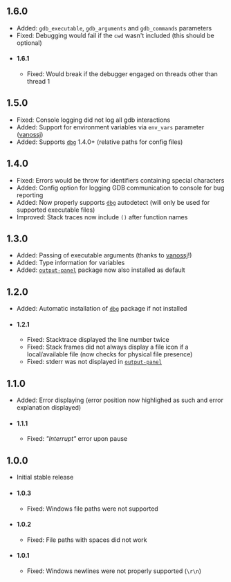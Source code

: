 ## 1.6.0
* Added: `gdb_executable`, `gdb_arguments` and `gdb_commands` parameters
* Fixed: Debugging would fail if the `cwd` wasn't included (this should be optional)
* #### 1.6.1
	* Fixed: Would break if the debugger engaged on threads other than thread 1

## 1.5.0
* Fixed: Console logging did not log all gdb interactions
* Added: Support for environment variables via `env_vars` parameter ([vanossj](https://github.com/vanossj))
* Added: Supports [`dbg`](https://atom.io/packages/dbg) 1.4.0+ (relative paths for config files)

## 1.4.0
* Fixed: Errors would be throw for identifiers containing special characters
* Added: Config option for logging GDB communication to console for bug reporting
* Added: Now properly supports [`dbg`](https://atom.io/packages/dbg) autodetect (will only be used for supported executable files)
* Improved: Stack traces now include `()` after function names

## 1.3.0
* Added: Passing of executable arguments (thanks to [vanossj](https://github.com/vanossj)!)
* Added: Type information for variables
* Added: [`output-panel`](https://atom.io/packages/output-panel) package now also installed as default

## 1.2.0
* Added: Automatic installation of [`dbg`](https://atom.io/packages/dbg) package if not installed
* #### 1.2.1
	* Fixed: Stacktrace displayed the line number twice
	* Fixed: Stack frames did not always display a file icon if a local/available file (now checks for physical file presence)
	* Fixed: stderr was not displayed in [`output-panel`](https://atom.io/packages/output-panel)

## 1.1.0
* Added: Error displaying (error position now highlighed as such and error explanation displayed)
* #### 1.1.1
	* Fixed: *"Interrupt"* error upon pause

## 1.0.0
* Initial stable release
* #### 1.0.3
	* Fixed: Windows file paths were not supported
* #### 1.0.2
	* Fixed: File paths with spaces did not work
* #### 1.0.1
	* Fixed: Windows newlines were not properly supported (`\r\n`)
